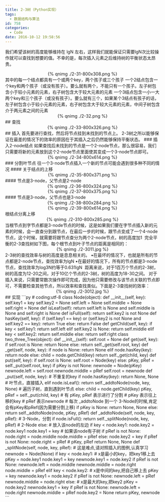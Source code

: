 ```yaml
---
title: 2-3树（Python实现）
tags:
  - 数据结构与算法
id: 758
categories:
  - Code
date: 2016-10-12 19:58:56
---
```

我们希望该树的高度能够维持在 lgN 左右，这样我们就能保证只需要lgN次比较操作就可以查找到想要的值。不幸的是，每次插入元素之后维持树的平衡状态太昂贵。
<div align=center>
{% qnimg ./2-31-800x308.png  %}
</div>
其中的每一个结点都具有一个或两个key，两个孩子或三个孩子
一个2结点包含一个key和两个孩子（或没有孩子）。要么就有两个，不能只有一个孩子。左子树包含小于较小元素的元素，右子树包含大于较大元素的元素
一个3结点包含一小一大两个key和三个孩子（或没有孩子）。要么就有三个，如果某个3结点有孩子的话，左子树包含小于较小元素的元素，右子树包含大于较大元素的元素，中间子树包含介于两元素之间的元素
<div align=center>
{% qnimg ./2-32.png  %}
</div>
## 查找
<div align=center>
{% qnimg ./2-33-800x326.png  %}
</div>
## 插入
­首先要进行查找，然后将节点挂到未找到的节点上。
2-3树之所以能够保证在最差的情况下的效率的原因在于其插入之后仍然能够保持平衡状态。
### 插入2-node结点
如果查找后未找到的节点是一个2-node节点，那么很容易，我们只需要将新的元素放到这个2-node节点里面使其变成一个3-node节点即可。
<div align=center>
{% qnimg ./2-34-800x614.png  %}
</div>
### 分割叶节点
往一个3-node节点插入一个新的节点可能会遇到很多种不同的情况
#### 关于结点的上移
<div align=center>
{% qnimg ./2-35-800x371.png  %}
</div>
#### 节点是3-node，父节点是2-node
<div align=center>
{% qnimg ./2-36-800x324.png  %}
</div>
<div align=center>
{% qnimg ./2-37-800x375.png  %}
</div>
#### 节点是3-node，父节点也是3-node
<div align=center>
{% qnimg ./2-38-800x284.png  %}
</div>
<div align=center>
{% qnimg ./2-39-800x614.png  %}
</div>
根结点分离上移
<div align=center>
{% qnimg ./2-310-800x285.png  %}
</div>
当根节点到字节点都是3-node节点的时候，这是如果我们要在字节点插入新的元素的时候，会一直查分到跟节点，在最后一步的时候，跟节点变成了一个4-node节点，这个时候，就需要将跟节点查分为两个2-node节点，树的高度加1
­
完全平衡的2-3查找树如下图，每个根节点到叶子节点的距离是相同的：
<div align=center>
{% qnimg ./2-3011.jpg  %}
</div>
2-3树的查找效率与树的高度是息息相关的。
•在最坏的情况下，也就是所有的节点都是2-node节点，查找效率为lgN
•在最好的情况下，所有的节点都是3-node节点，查找效率为log3N约等于0.631lgN
­
距离来说，对于1百万个节点的2-3树，树的高度为12-20之间，对于10亿个节点的2-3树，树的高度为18-30之间。
对于插入来说，只需要常数次操作即可完成，因为他只需要修改与该节点关联的节点即可，不需要检查其他节点，所以效率和查找类似。下面是2-3查找树的效率：
<div align=center>
{% qnimg ./2-3012.jpg  %}
</div>
## 实现
```py
# coding:utf-8
class Node(object):
    def __init__(self, key):
        self.key1 = key
        self.key2 = None
        self.left = None
        self.middle = None
        self.right = None
    def isLeaf(self):
        return self.left is None and self.middle is None and self.right is None
    def isFull(self):
        return self.key2 is not None
    def hasKey(self, key):
        if (self.key1 == key) or (self.key2 is not None and self.key2 == key):
            return True
        else:
            return False
    def getChild(self, key):
        if key < self.key1:
            return self.left
        elif self.key2 is None:
            return self.middle
        elif key < self.key2:
            return self.middle
        else:
            return self.right
class two_three_Tree(object):
    def __init__(self):
        self.root = None
    def get(self, key):
        if self.root is None:
            return None
        else:
            return self._get(self.root, key)
    def _get(self, node, key):
        if node is None:
            return None
        elif node.hasKey(key):
            return node
        else:
            child = node.getChild(key)
            return self._get(child, key)
    def put(self, key):
        if self.root is None:
            self.root = Node(key)
        else:
            pKey, pRef = self._put(self.root, key)
            if pKey is not None:
                newnode = Node(pKey)
                newnode.left = self.root
                newnode.middle = pRef
                self.root = newnode
    def _put(self, node, key):
        # 不重复的key
        if node.hasKey(key):
            return None, None
        # 叶节点，直接插入
        elif node.isLeaf():
            return self._addtoNode(node, key, None)
        # 遍历子树，直到遇到叶节点
        else:
            child = node.getChild(key)
            pKey, pRef = self._put(child, key)
            # 有 pKey, pRef 表示进行了分割
            # pKey 表示往上移的key
            # pRef 表示newnode
            # 每次 _addtoNode 到一个 3-Node的时候,肯定会有pKey和pRef(因为需要分割上移)
            if pKey is None:
                return None, None
            else:
                return self._addtoNode(node, pKey, pRef)
    def _addtoNode(self, node, key, pRef):
        # 3-Node，分割
        if node.isFull():
            return self._splitNode(node, key, pRef)
        # 2-Node
        else:
            # 放入该node的左边
            if key < node.key1:
                node.key2 = node.key1
                node.key1 = key
                # 如果该node有子树
                if pRef is not None:
                    node.right = node.middle
                    node.middle = pRef
            else:
                node.key2 = key
                if pRef is not None:
                    node.right = pRef
            # pKey, pRef
            return None, None
    def _splitNode(self, node, key, pRef):
        # 这是难点,请对照插入的图例,认真学习
        newnode = Node(None)
        if key < node.key1:
            # x是最小的key，把key1移上去
            pKey = node.key1
            node.key1 = key
            newnode.key1 = node.key2
            if pRef is not None:
                newnode.left = node.middle
                newnode.middle = node.right
                node.middle = pRef
        elif key < node.key2:
            # x是中间的key,把自己移上去
            pKey = key
            newnode.key1 = node.key2
            if pRef is not None:
                newnode.left = pRef
                newnode.middle = node.right
        else:
            # x是最大的key,把key2
            pKey = node.key2
            newnode.key1 = key
            if pRef is not None:
                newnode.left = node.right
                newnode.middle = pRef
        node.key2 = None
        return pKey, newnode
```